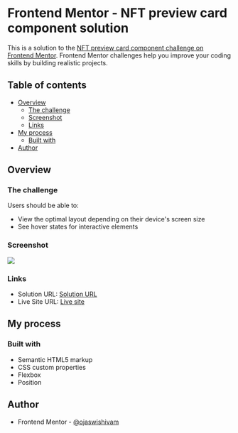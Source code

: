 # Frontend Mentor - NFT preview card component solution

This is a solution to the [NFT preview card component challenge on Frontend Mentor](https://www.frontendmentor.io/challenges/nft-preview-card-component-SbdUL_w0U). Frontend Mentor challenges help you improve your coding skills by building realistic projects. 

## Table of contents

- [Overview](#overview)
  - [The challenge](#the-challenge)
  - [Screenshot](#screenshot)
  - [Links](#links)
- [My process](#my-process)
  - [Built with](#built-with)
- [Author](#author)

## Overview

### The challenge

Users should be able to:

- View the optimal layout depending on their device's screen size
- See hover states for interactive elements

### Screenshot

![](./screenshot.jpg)

### Links

- Solution URL: [Solution URL]([https://your-solution-url.com](https://github.com/ojaswishivam/nft-preview))
- Live Site URL: [Live site]([https://your-live-site-url.com](https://ojaswishivam.github.io/nft-preview/))

## My process

### Built with

- Semantic HTML5 markup
- CSS custom properties
- Flexbox
- Position


## Author

- Frontend Mentor - [@ojaswishivam](https://www.frontendmentor.io/profile/ojaswishivam)
